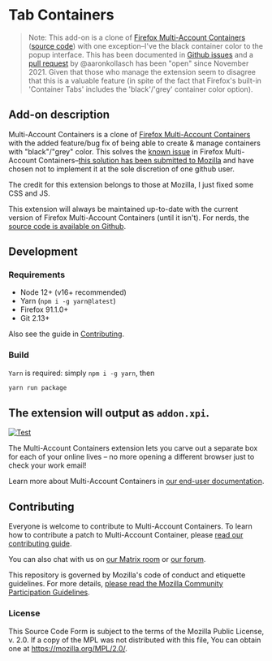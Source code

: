 # Tab Containers

> Note: This add-on is a clone of [Firefox Multi-Account Containers](https://addons.mozilla.org/en-US/firefox/addon/multi-account-containers/) ([source code](https://github.com/mozilla/multi-account-containers)) with one exception–I've the black container color to the popup interface. This has been documented in [Github issues](https://github.com/mozilla/multi-account-containers/issues/1822) and a [pull request](https://github.com/mozilla/multi-account-containers/pull/2192) by @aaronkollasch has been "open" since November 2021. Given that those who manage the extension seem to disagree that this is a valuable feature (in spite of the fact that Firefox's built-in 'Container Tabs' includes the 'black'/'grey' container color option).

## Add-on description

Multi-Account Containers is a clone of <a rel="noopener noreferrer nofollow" target="_blank" href="https://addons.mozilla.org/en-US/firefox/addon/multi-account-containers/">Firefox Multi-Account Containers</a> with the added feature/bug fix of being able to create & manage containers with "black"/"grey" color. This solves the <a rel="noopener noreferrer nofollow" target="_blank" href="https://github.com/mozilla/multi-account-containers/issues/1822">known issue</a> in Firefox Multi-Account Containers–<a rel="nofollow noopener noreferrer" href="https://github.com/mozilla/multi-account-containers/pull/2192" target="_blank">this solution has been submitted to Mozilla</a> and have chosen not to implement it at the sole discretion of one github user.

The credit for this extension belongs to those at Mozilla, I just fixed some CSS and JS.

This extension will always be maintained up-to-date with the current version of Firefox Multi-Account Containers (until it isn't). For nerds, the <a href="https://github.com/hwknsj/multi-account-containers" target="_blank">source code is available on Github</a>.

## Development

### Requirements

- Node 12+ (v16+ recommended)
- Yarn (`npm i -g yarn@latest`)
- Firefox 91.1.0+
- Git 2.13+

Also see the guide in [Contributing][contributing].

### Build

`Yarn` is required: simply `npm i -g yarn`, then

```sh
yarn run package
```

## The extension will output as `addon.xpi`.

[![Test](https://github.com/mozilla/multi-account-containers/actions/workflows/test.yaml/badge.svg)](https://github.com/mozilla/multi-account-containers/actions/workflows/test.yaml)

The Multi-Account Containers extension lets you carve out a separate box for each of your online lives – no more opening a different browser just to check your work email!

Learn more about Multi-Account Containers in
[our end-user documentation][enduser].

## Contributing

Everyone is welcome to contribute to Multi-Account Containers. To learn how
to contribute a patch to Multi-Account Container, please
[read our contributing guide][contributing].

You can also chat with us on [our Matrix room][matrix] or [our forum][forum].

This repository is governed by Mozilla's code of conduct and etiquette
guidelines. For more details, [please read the Mozilla Community Participation Guidelines][cpg].

### License

This Source Code Form is subject to the terms of the Mozilla Public
License, v. 2.0. If a copy of the MPL was not distributed with this
file, You can obtain one at https://mozilla.org/MPL/2.0/.

<!-- Please keep the list in alphabetical order -->

[contributing]: CONTRIBUTING.md
[cpg]: https://www.mozilla.org/about/governance/policies/participation/
[enduser]: https://support.mozilla.org/en-US/kb/containers
[forum]: https://discourse.mozilla.org/c/containers/223
[matrix]: https://matrix.to/#/#containers:mozilla.org
